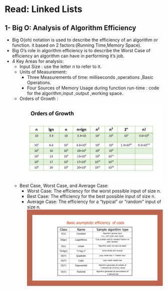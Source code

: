 # Read: Linked Lists
## 1- Big O: Analysis of Algorithm Efficiency
- Big O(oh) notation is used to describe the efficiency of an algorithm or function. it based on 2 factors:(Running Time,Memory Space).
- Big O’s role in algorithm efficiency is to describe the Worst Case of efficiency an algorithm can have in performing it’s job. 
- 4 Key Areas for analysis:
     * Input Size : use the letter n to refer to it.
     * Units of Measurement:
         * Three Measurements of time: milliseconds ,operations ,Basic Operations.
         * Four Sources of Memory Usage during function run-time : code for the algorithm,input ,output ,working space.
     * Orders of Growth : 
     ![](./img/OrdersOfGrowth.png)
     * Best Case, Worst Case, and Average Case:
        * Worst Case: The efficiency for the worst possible input of size n.
        * Best Case: The efficiency for the best possible input of size n.
        * Average Case: The efficiency for a “typical” or “random” input of size n.
    ![](./img/EfficiencyNotations.png)
        
